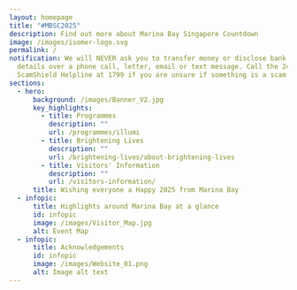 ```yaml
---
layout: homepage
title: "#MBSC2025"
description: Find out more about Marina Bay Singapore Countdown
image: /images/isomer-logo.svg
permalink: /
notification: We will NEVER ask you to transfer money or disclose bank log-in
  details over a phone call, letter, email or text message. Call the 24/7
  ScamShield Helpline at 1799 if you are unsure if something is a scam.
sections:
  - hero:
      background: /images/Banner_V2.jpg
      key_highlights:
        - title: Programmes
          description: ""
          url: /programmes/illumi
        - title: Brightening Lives
          description: ""
          url: /brightening-lives/about-brightening-lives
        - title: Visitors' Information
          description: ""
          url: /visitors-information/
      title: Wishing everyone a Happy 2025 from Marina Bay
  - infopic:
      title: Highlights around Marina Bay at a glance
      id: infopic
      image: /images/Visitor_Map.jpg
      alt: Event Map
  - infopic:
      title: Acknowledgements
      id: infopic
      image: /images/Website_01.png
      alt: Image alt text
---
```

